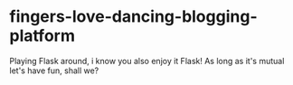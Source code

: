 # fingers-love-dancing-blogging-platform
Playing Flask around, i know you also enjoy it Flask! As long as it's mutual let's have fun, shall we?
